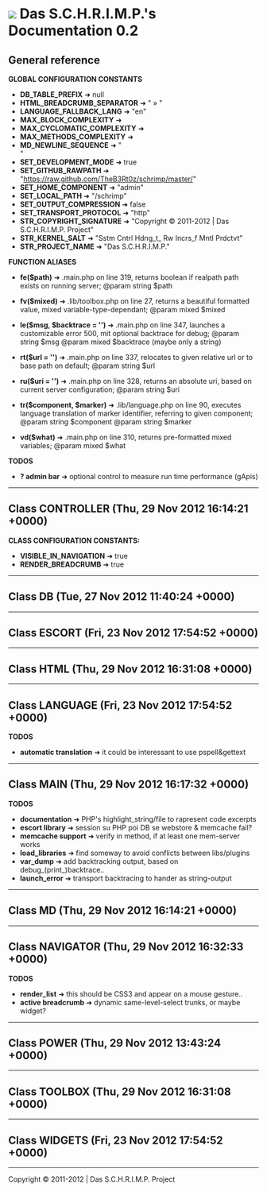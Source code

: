 ![](https://raw.github.com/TheB3Rt0z/schrimp/master/.inc/img/schrimp_favicon_md.ico "") Das S.C.H.R.I.M.P.'s Documentation 0.2  
==============================================================================================================================  
  
  
  
General reference  
-----------------  
  
  
**GLOBAL CONFIGURATION CONSTANTS**  
  
- **DB_TABLE_PREFIX** &#10140; null
- **HTML_BREADCRUMB_SEPARATOR** &#10140; " &raquo; "
- **LANGUAGE_FALLBACK_LANG** &#10140; "en"
- **MAX_BLOCK_COMPLEXITY** &#10140; 
- **MAX_CYCLOMATIC_COMPLEXITY** &#10140; 
- **MAX_METHODS_COMPLEXITY** &#10140; 
- **MD_NEWLINE_SEQUENCE** &#10140; "  
"
- **SET_DEVELOPMENT_MODE** &#10140; true
- **SET_GITHUB_RAWPATH** &#10140; "https://raw.github.com/TheB3Rt0z/schrimp/master/"
- **SET_HOME_COMPONENT** &#10140; "admin"
- **SET_LOCAL_PATH** &#10140; "/schrimp"
- **SET_OUTPUT_COMPRESSION** &#10140; false
- **SET_TRANSPORT_PROTOCOL** &#10140; "http"
- **STR_COPYRIGHT_SIGNATURE** &#10140; "Copyright © 2011-2012 | Das S.C.H.R.I.M.P. Project"
- **STR_KERNEL_SALT** &#10140; "Sstm Cntrl Hdng_t_ Rw Incrs_f Mntl Prdctvt"
- **STR_PROJECT_NAME** &#10140; "Das S.C.H.R.I.M.P."
  
**FUNCTION ALIASES**  
  
- **fe($path)** &#10140; .main.php on line 319,
  returns boolean if realpath path exists on running server;
  @param string $path

- **fv($mixed)** &#10140; .lib/toolbox.php on line 27,
  returns a beautiful formatted value, mixed variable-type-dependant;
  @param mixed $mixed

- **le($msg, $backtrace = '')** &#10140; .main.php on line 347,
  launches a customizable error 500, mit optional backtrace for debug;
  @param string $msg
  @param mixed $backtrace (maybe only a string)

- **rt($url = '')** &#10140; .main.php on line 337,
  relocates to given relative url or to base path on default;
  @param string $url

- **ru($uri = '')** &#10140; .main.php on line 328,
  returns an absolute uri, based on current server configuration;
  @param string $uri

- **tr($component, $marker)** &#10140; .lib/language.php on line 90,
  executes language translation of marker identifier, referring to given component;
  @param string $component
  @param string $marker

- **vd($what)** &#10140; .main.php on line 310,
  returns pre-formatted mixed variables;
  @param mixed $what

  
**TODOS**  
  
- **? admin bar** &#10140; optional control to measure run time performance (gApis)
  
  
***  
  
Class CONTROLLER (Thu, 29 Nov 2012 16:14:21 +0000)  
--------------------------------------------------  
  
  
**CLASS CONFIGURATION CONSTANTS:**  
  
- **VISIBLE_IN_NAVIGATION** &#10140; true
- **RENDER_BREADCRUMB** &#10140; true
  
***  
  
Class DB (Tue, 27 Nov 2012 11:40:24 +0000)  
------------------------------------------  
  
  
  
***  
  
Class ESCORT (Fri, 23 Nov 2012 17:54:52 +0000)  
----------------------------------------------  
  
  
  
***  
  
Class HTML (Thu, 29 Nov 2012 16:31:08 +0000)  
--------------------------------------------  
  
  
  
***  
  
Class LANGUAGE (Fri, 23 Nov 2012 17:54:52 +0000)  
------------------------------------------------  
  
  
**TODOS**  
  
- **automatic translation** &#10140; it could be interessant to use pspell&gettext
  
***  
  
Class MAIN (Thu, 29 Nov 2012 16:17:32 +0000)  
--------------------------------------------  
  
  
**TODOS**  
  
- **documentation** &#10140; PHP's highlight_string/file to rapresent code excerpts
- **escort library** &#10140; session su PHP poi DB se webstore & memcache fail?
- **memcache support** &#10140; verify in method, if at least one mem-server works
- **load_libraries** &#10140; find someway to avoid conflicts between libs/plugins
- **var_dump** &#10140; add backtracking output, based on debug_(print_)backtrace..
- **launch_error** &#10140; transport backtracing to hander as string-output
  
***  
  
Class MD (Thu, 29 Nov 2012 16:14:21 +0000)  
------------------------------------------  
  
  
  
***  
  
Class NAVIGATOR (Thu, 29 Nov 2012 16:32:33 +0000)  
-------------------------------------------------  
  
  
**TODOS**  
  
- **render_list** &#10140; this should be CSS3 and appear on a mouse gesture..
- **active breadcrumb** &#10140; dynamic same-level-select trunks, or maybe widget?
  
***  
  
Class POWER (Thu, 29 Nov 2012 13:43:24 +0000)  
---------------------------------------------  
  
  
  
***  
  
Class TOOLBOX (Thu, 29 Nov 2012 16:31:08 +0000)  
-----------------------------------------------  
  
  
  
***  
  
Class WIDGETS (Fri, 23 Nov 2012 17:54:52 +0000)  
-----------------------------------------------  
  
  
  
***  
  




Copyright © 2011-2012 | Das S.C.H.R.I.M.P. Project  
